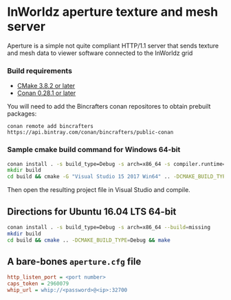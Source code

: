 # InWorldz aperture texture and mesh server

Aperture is a simple not quite compliant HTTP/1.1 server that sends texture and
mesh data to viewer software connected to the InWorldz grid

### Build requirements
- [CMake 3.8.2 or later](https://cmake.org/)
- [Conan 0.28.1 or later](https://www.conan.io/)

You will need to add the Bincrafters conan repositores to obtain prebuilt packages:
```
conan remote add bincrafters https://api.bintray.com/conan/bincrafters/public-conan
```

### Sample cmake build command for Windows 64-bit

```cmd
conan install . -s build_type=Debug -s arch=x86_64 -s compiler.runtime=MTd --build=missing
mkdir build
cd build && cmake -G "Visual Studio 15 2017 Win64" .. -DCMAKE_BUILD_TYPE=Debug
```

Then open the resulting project file in Visual Studio and compile.

## Directions for Ubuntu 16.04 LTS 64-bit

```bash
conan install . -s build_type=Debug -s arch=x86_64 --build=missing
mkdir build
cd build && cmake .. -DCMAKE_BUILD_TYPE=Debug && make
```

## A bare-bones `aperture.cfg` file

```ini
http_listen_port = <port number>
caps_token = 2960079
whip_url = whip://<password>@<ip>:32700
```
